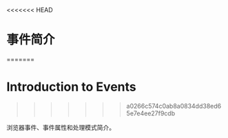 <<<<<<< HEAD
# 事件简介
=======
# Introduction to Events
>>>>>>> a0266c574c0ab8a0834dd38ed65e7e4ee27f9cdb

浏览器事件、事件属性和处理模式简介。
